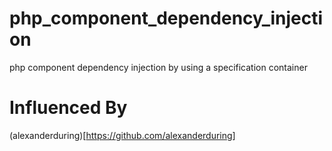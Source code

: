 # php_component_dependency_injection

php component dependency injection by using a specification container

# Influenced By 

(alexanderduring)[https://github.com/alexanderduring]
